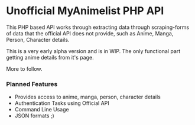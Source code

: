 # Unofficial MyAnimelist PHP API

This PHP based API works through extracting data through scraping-forms of data that the official API does not provide, such as Anime, Manga, Person, Character details.

This is a very early alpha version and is in WIP. The only functional part getting anime details from it's page.

More to follow.


### Planned Features
- Provides access to anime, manga, person, character details
- Authentication Tasks using Official API
- Command Line Usage
- JSON formats ;)